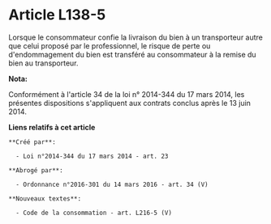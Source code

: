 # Article L138-5

Lorsque le consommateur confie la livraison du bien à un transporteur autre que celui proposé par le professionnel, le risque
de perte ou d'endommagement du bien est transféré au consommateur à la remise du bien au transporteur.

**Nota:**

Conformément à l'article 34 de la loi n° 2014-344 du 17 mars 2014,  les présentes dispositions s'appliquent aux contrats
conclus après le 13  juin 2014.

**Liens relatifs à cet article**

	**Créé par**:

	  - Loi n°2014-344 du 17 mars 2014 - art. 23

	**Abrogé par**:

	  - Ordonnance n°2016-301 du 14 mars 2016 - art. 34 (V)

	**Nouveaux textes**:

	  - Code de la consommation - art. L216-5 (V)
